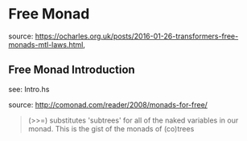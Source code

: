 # Free Monad

source: <https://ocharles.org.uk/posts/2016-01-26-transformers-free-monads-mtl-laws.html>,

## Free Monad Introduction

see: Intro.hs

source: <http://comonad.com/reader/2008/monads-for-free/>

> (>>=) substitutes 'subtrees' for all of the naked variables in our monad. This is the gist of the monads of (co)trees
